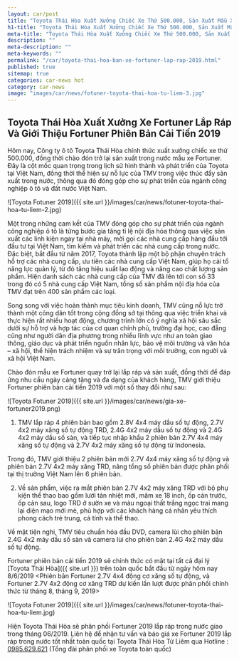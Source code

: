 ```yaml
---
layout: car/post
title: "Toyota Thái Hòa Xuất Xưởng Chiếc Xe Thứ 500.000, Sản Xuất Mẫu Xe Fortuner Lắp Ráp Và Giới Thiệu Fortuner Phiên Bản Cải Tiến 2019"
h1-title: "Toyota Thái Hòa Xuất Xưởng Chiếc Xe Thứ 500.000, Sản Xuất Mẫu Xe Fortuner Lắp Ráp Và Giới Thiệu Fortuner Phiên Bản Cải Tiến 2019"
meta-title: "Toyota Thái Hòa Xuất Xưởng Chiếc Xe Thứ 500.000, Sản Xuất Mẫu Xe Fortuner Lắp Ráp Và Giới Thiệu Fortuner Phiên Bản Cải Tiến 2019"
description: ""
meta-description: ""
meta-keywords: ""
permalink: "/car/toyota-thai-hoa-ban-xe-fortuner-lap-rap-2019.html"
published: true
sitemap: true
categories: car-news hot
category: car-news
image: "images/car/news/fotuner-toyota-thai-hoa-tu-liem-3.jpg"
---
```


## Toyota Thái Hòa Xuất Xưởng Xe Fortuner Lắp Ráp Và Giới Thiệu Fortuner Phiên Bản Cải Tiến 2019

Hôm nay, Công ty ô tô Toyota Thái Hòa chính thức xuất xưởng chiếc xe thứ 500.000, đồng thời chào đón trở lại sản xuất trong nước mẫu xe Fortuner. Đây là cột mốc quan trọng trong lịch sử hình thành và phát triển của Toyota tại Việt Nam, đồng thời thể hiện sự nỗ lực của TMV trong việc thúc đẩy sản xuất trong nước, thông qua đó đóng góp cho sự phát triển của ngành công nghiệp ô tô và đất nước Việt Nam.

![Toyota Fotuner 2019]({{ site.url }}/images/car/news/fotuner-toyota-thai-hoa-tu-liem-2.jpg)

Một trong những cam kết của TMV đóng góp cho sự phát triển của ngành công nghiệp ô tô là từng bước gia tăng tỉ lệ nội địa hóa thông qua việc sản xuất các linh kiện ngay tại nhà máy, mời gọi các nhà cung cấp hàng đầu tới đầu tư tại Việt Nam, tìm kiếm và phát triển các nhà cung cấp trong nước. Đặc biệt, bắt đầu từ năm 2017, Toyota thành lập một bộ phận chuyên trách hỗ trợ các nhà cung cấp, ưu tiên các nhà cung cấp Việt Nam, giúp họ cải tổ năng lực quản lý, từ đó tăng hiệu suất lao động và nâng cao chất lượng sản phẩm. Hiện danh sách các nhà cung cấp của TMV đã lên tới con số 33 trong đó có 5 nhà cung cấp Việt Nam, tổng số sản phẩm nội địa hóa của TMV đạt trên 400 sản phẩm các loại.

Song song với việc hoàn thành mục tiêu kinh doanh, TMV cũng nỗ lực trở thành một công dân tốt trong cộng đồng sở tại thông qua việc triển khai và thực hiện rất nhiều hoạt động, chương trình lớn có ý nghĩa xã hội sâu sắc dưới sự hỗ trợ và hợp tác của cơ quan chính phủ, trường đại học, cao đẳng cũng như người dân địa phương trong nhiều lĩnh vực như an toàn giao thông, giáo dục và phát triển nguồn nhân lực, bảo vệ môi trường và văn hóa – xã hội, thể hiện trách nhiệm và sự trân trọng với môi trường, con người và xã hội Việt Nam.

Chào đón mẫu xe Fortuner quay trở lại lắp ráp và sản xuất, đồng thời để đáp ứng nhu cầu ngày càng tăng và đa dạng của khách hàng, TMV giới thiệu Fortuner phiên bản cải tiến 2019 với một số thay đổi như sau:

![Toyota Fotuner 2019]({{ site.url }}/images/car/news/gia-xe-fortuner2019.png)

1. TMV lắp ráp 4 phiên bản bao gồm 2.8V 4x4 máy dầu số tự động, 2.7V 4x2 máy xăng số tự động TRD, 2.4G 4x2 máy dầu số tự động và 2.4G 4x2 máy dầu số sàn, và tiếp tục nhập khẩu 2 phiên bản 2.7V 4x4 máy xăng số tự động và 2.7V 4x2 máy xăng số tự động từ Indonesia.

Trong đó, TMV giới thiệu 2 phiên bản mới 2.7V 4x4 máy xăng số tự động và phiên bản 2.7V 4x2 máy xăng TRD, nâng tổng số phiên bản được phân phối tại thị trường Việt Nam lên 6 phiên bản.

2. Về sản phẩm, việc ra mắt phiên bản 2.7V 4x2 máy xăng TRD với bộ phụ kiện thể thao bao gồm lưới tản nhiệt mới, mâm xe 18 inch, ốp cản trước, ốp cản sau, logo TRD ở sườn xe và màu ngoại thất trắng ngọc trai mang lại diện mạo mới mẻ, phù hợp với các khách hàng cá nhân yêu thích phong cách trẻ trung, cá tính và thể thao.

Về mặt tiện nghi, TMV tiêu chuẩn hóa đầu DVD, camera lùi cho phiên bản 2.4G 4x2 máy dầu số sàn và camera lùi cho phiên bản 2.4G 4x2 máy dầu số tự động.

Fortuner phiên bản cải tiến 2019 sẽ chính thức có mặt tại tất cả đại lý [Toyota Thái Hòa]({{ site.url }}) trên toàn quốc bắt đầu từ ngày hôm nay 8/6/2019 <Phiên bản Fortuner 2.7V 4x4 động cơ xăng số tự động, và Fortuner 2.7V 4x2 động cơ xăng TRD dự kiến lần lượt được phân phối chính thức từ tháng 8, tháng 9, 2019>

![Toyota Fotuner 2019]({{ site.url }}/images/car/news/fotuner-toyota-thai-hoa-tu-liem.jpg)

Hiện Toyota Thái Hòa sẽ phân phối Fortuner 2019 lắp ráp trong nước giao trong tháng 06/2019. 
Liên hệ để nhận tư vấn và báo giá xe Fortuner 2019 lắp ráp trong nước tốt nhất toàn quốc tại Toyota Thái Hòa Từ Liêm qua Hotline : [0985.629.621](tel:0985629621) (Tổng đài phân phối xe Toyota toàn quốc)

